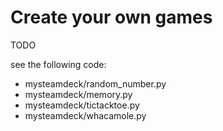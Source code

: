 # Create your own games

TODO

see the following code:

- mysteamdeck/random_number.py
- mysteamdeck/memory.py
- mysteamdeck/tictacktoe.py
- mysteamdeck/whacamole.py
